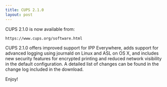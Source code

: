 ```yaml
---
title: CUPS 2.1.0
layout: post
---
```


CUPS 2.1.0 is now available from:

    https://www.cups.org/software.html

CUPS 2.1.0 offers improved support for IPP Everywhere, adds support for advanced logging using journald on Linux and ASL on OS X, and includes new security features for encrypted printing and reduced network visibility in the default configuration.  A detailed list of changes can be found in the change log included in the download.

Enjoy!

